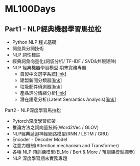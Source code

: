 # ML100Days

Part1 - NLP經典機器學習馬拉松
---
* Python NLP 程式基礎
* 詞彙與分詞技術
* NLP 詞性標註
* 經典詞彙向量化(詞袋分析/ TF-IDF / SVD&共現矩陣)
* NLP 經典機器學習模型 期末實務專題
    * 自製中文選字系統[[link](https://github.com/eating-chen/ML100Days/blob/main/homework/%E9%80%B2%E9%9A%8E%E7%AF%87_hw.ipynb)]
    * 建製新聞分類器[[link](https://github.com/eating-chen/ML100Days/blob/main/homework/%E5%88%86%E9%A1%9E%E5%99%A8%EF%BC%9APPMI%EF%BC%8BSVD_hw.ipynb)]
    * 垃圾郵件偵測器[[link](https://github.com/eating-chen/ML100Days/blob/main/homework/spam_classify_2.ipynb)]
    * 產品評分情緒分析[[link](https://github.com/eating-chen/ML100Days/blob/main/homework/sentiment_analysis(%E4%BD%9C%E6%A5%AD).py.ipynb)]
    * 潛在語意分析(Latent Semantics Analysis)[[link](https://github.com/eating-chen/ML100Days/blob/main/homework/LSA_HW.ipynb)]



Part2 - NLP深度學習馬拉松

* Pytorch深度學習框架
* 推論方法之詞向量技術(Word2Vec / GLOV)
* NLP經典遞迴神經網路模型(RNN / LSTM / GRU)
* Encoder - Decoder Model
* 注意力機制(Attention mechanism and Transformer)
* 各種 NLP 預訓練模型(ELMo / Bert & More / 預訓練模型調參)
* NLP 深度學習期末實務專題

